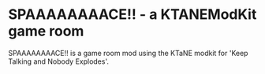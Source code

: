 # SPAAAAAAAACE!! - a KTANEModKit game room

SPAAAAAAAACE!! is a game room mod using the KTaNE modkit for 'Keep Talking and Nobody Explodes'.
